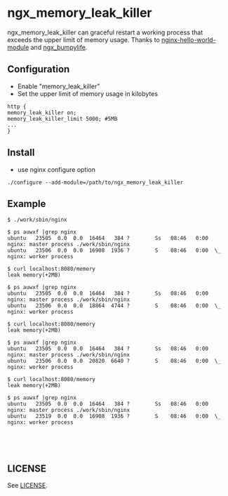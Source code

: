 # ngx_memory_leak_killer
ngx_memory_leak_killer can graceful restart a working process that exceeds the upper limit of memory usage. Thanks to [nginx-hello-world-module](https://github.com/perusio/nginx-hello-world-module) and [ngx_bumpylife](https://github.com/cubicdaiya/ngx_bumpylife).

## Configuration

- Enable "memory_leak_killer"
- Set the upper limit of memory usage in kilobytes

```nginx
http {
memory_leak_killer on;
memory_leak_killer_limit 5000; #5MB
...
}
```

## Install

- use nginx configure option

```
./configure --add-module=/path/to/ngx_memory_leak_killer

```
## Example
```
$ ./work/sbin/nginx

$ ps auwxf |grep nginx
ubuntu   23505  0.0  0.0  16464   384 ?        Ss   08:46   0:00 nginx: master process ./work/sbin/nginx
ubuntu   23506  0.0  0.0  16908  1936 ?        S    08:46   0:00  \_ nginx: worker process

$ curl localhost:8080/memory
leak memory(+2MB)

$ ps auwxf |grep nginx
ubuntu   23505  0.0  0.0  16464   384 ?        Ss   08:46   0:00 nginx: master process ./work/sbin/nginx
ubuntu   23506  0.0  0.0  18864  4744 ?        S    08:46   0:00  \_ nginx: worker process

$ curl localhost:8080/memory
leak memory(+2MB)

$ ps auwxf |grep nginx
ubuntu   23505  0.0  0.0  16464   384 ?        Ss   08:46   0:00 nginx: master process ./work/sbin/nginx
ubuntu   23506  0.0  0.0  20820  6640 ?        S    08:46   0:00  \_ nginx: worker process

$ curl localhost:8080/memory
leak memory(+2MB)

$ ps auwxf |grep nginx
ubuntu   23505  0.0  0.0  16464   384 ?        Ss   08:46   0:00 nginx: master process ./work/sbin/nginx
ubuntu   23519  0.0  0.0  16908  1936 ?        S    08:46   0:00  \_ nginx: worker process





```

## LICENSE

See [LICENSE](https://git.pepabo.com/matsumotory/ngx_memory_leak_killer/blob/master/LICENSE).
